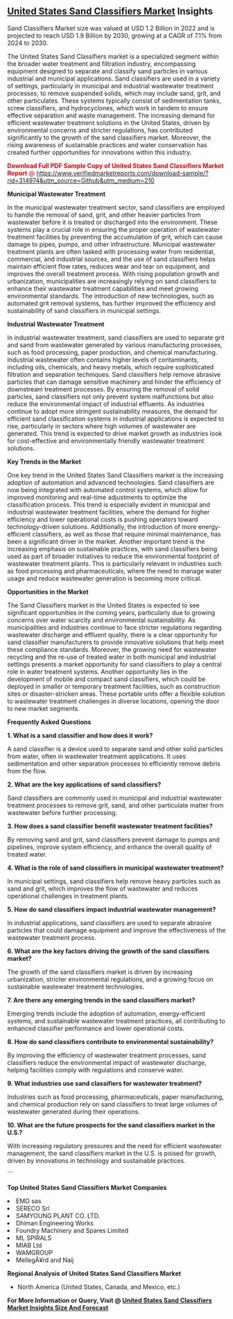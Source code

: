 <h2><a href="https://www.verifiedmarketreports.com/download-sample/?rid=314974&amp;utm_source=Github&amp;utm_medium=210" target="_blank">United States Sand Classifiers Market</a> Insights</h2><p>Sand Classifiers Market size was valued at USD 1.2 Billion in 2022 and is projected to reach USD 1.9 Billion by 2030, growing at a CAGR of 7.1% from 2024 to 2030.</p><p><p>The United States Sand Classifiers market is a specialized segment within the broader water treatment and filtration industry, encompassing equipment designed to separate and classify sand particles in various industrial and municipal applications. Sand classifiers are used in a variety of settings, particularly in municipal and industrial wastewater treatment processes, to remove suspended solids, which may include sand, grit, and other particulates. These systems typically consist of sedimentation tanks, screw classifiers, and hydrocyclones, which work in tandem to ensure effective separation and waste management. The increasing demand for efficient wastewater treatment solutions in the United States, driven by environmental concerns and stricter regulations, has contributed significantly to the growth of the sand classifiers market. Moreover, the rising awareness of sustainable practices and water conservation has created further opportunities for innovations within this industry.<p><span class=""><span style="color: #ff0000;"><strong>Download Full PDF Sample Copy of United States Sand Classifiers Market Report</strong> @ </span><a href="https://www.verifiedmarketreports.com/download-sample/?rid=314974&amp;utm_source=Github&amp;utm_medium=210" target="_blank">https://www.verifiedmarketreports.com/download-sample/?rid=314974&amp;utm_source=Github&amp;utm_medium=210</a></span></p></p><p><strong>Municipal Wastewater Treatment</strong></p><p>In the municipal wastewater treatment sector, sand classifiers are employed to handle the removal of sand, grit, and other heavier particles from wastewater before it is treated or discharged into the environment. These systems play a crucial role in ensuring the proper operation of wastewater treatment facilities by preventing the accumulation of grit, which can cause damage to pipes, pumps, and other infrastructure. Municipal wastewater treatment plants are often tasked with processing water from residential, commercial, and industrial sources, and the use of sand classifiers helps maintain efficient flow rates, reduces wear and tear on equipment, and improves the overall treatment process. With rising population growth and urbanization, municipalities are increasingly relying on sand classifiers to enhance their wastewater treatment capabilities and meet growing environmental standards. The introduction of new technologies, such as automated grit removal systems, has further improved the efficiency and sustainability of sand classifiers in municipal settings.</p><p><strong>Industrial Wastewater Treatment</strong></p><p>In industrial wastewater treatment, sand classifiers are used to separate grit and sand from wastewater generated by various manufacturing processes, such as food processing, paper production, and chemical manufacturing. Industrial wastewater often contains higher levels of contaminants, including oils, chemicals, and heavy metals, which require sophisticated filtration and separation techniques. Sand classifiers help remove abrasive particles that can damage sensitive machinery and hinder the efficiency of downstream treatment processes. By ensuring the removal of solid particles, sand classifiers not only prevent system malfunctions but also reduce the environmental impact of industrial effluents. As industries continue to adopt more stringent sustainability measures, the demand for efficient sand classification systems in industrial applications is expected to rise, particularly in sectors where high volumes of wastewater are generated. This trend is expected to drive market growth as industries look for cost-effective and environmentally friendly wastewater treatment solutions.</p><p><strong>Key Trends in the Market</strong></p><p>One key trend in the United States Sand Classifiers market is the increasing adoption of automation and advanced technologies. Sand classifiers are now being integrated with automated control systems, which allow for improved monitoring and real-time adjustments to optimize the classification process. This trend is especially evident in municipal and industrial wastewater treatment facilities, where the demand for higher efficiency and lower operational costs is pushing operators toward technology-driven solutions. Additionally, the introduction of more energy-efficient classifiers, as well as those that require minimal maintenance, has been a significant driver in the market. Another important trend is the increasing emphasis on sustainable practices, with sand classifiers being used as part of broader initiatives to reduce the environmental footprint of wastewater treatment plants. This is particularly relevant in industries such as food processing and pharmaceuticals, where the need to manage water usage and reduce wastewater generation is becoming more critical.</p><p><strong>Opportunities in the Market</strong></p><p>The Sand Classifiers market in the United States is expected to see significant opportunities in the coming years, particularly due to growing concerns over water scarcity and environmental sustainability. As municipalities and industries continue to face stricter regulations regarding wastewater discharge and effluent quality, there is a clear opportunity for sand classifier manufacturers to provide innovative solutions that help meet these compliance standards. Moreover, the growing need for wastewater recycling and the re-use of treated water in both municipal and industrial settings presents a market opportunity for sand classifiers to play a central role in water treatment systems. Another opportunity lies in the development of mobile and compact sand classifiers, which could be deployed in smaller or temporary treatment facilities, such as construction sites or disaster-stricken areas. These portable units offer a flexible solution to wastewater treatment challenges in diverse locations, opening the door to new market segments.</p><p><strong>Frequently Asked Questions</strong></p><p><strong>1. What is a sand classifier and how does it work?</strong></p><p>A sand classifier is a device used to separate sand and other solid particles from water, often in wastewater treatment applications. It uses sedimentation and other separation processes to efficiently remove debris from the flow.</p><p><strong>2. What are the key applications of sand classifiers?</strong></p><p>Sand classifiers are commonly used in municipal and industrial wastewater treatment processes to remove grit, sand, and other particulate matter from wastewater before further processing.</p><p><strong>3. How does a sand classifier benefit wastewater treatment facilities?</strong></p><p>By removing sand and grit, sand classifiers prevent damage to pumps and pipelines, improve system efficiency, and enhance the overall quality of treated water.</p><p><strong>4. What is the role of sand classifiers in municipal wastewater treatment?</strong></p><p>In municipal settings, sand classifiers help remove heavy particles such as sand and grit, which improves the flow of wastewater and reduces operational challenges in treatment plants.</p><p><strong>5. How do sand classifiers impact industrial wastewater management?</strong></p><p>In industrial applications, sand classifiers are used to separate abrasive particles that could damage equipment and improve the effectiveness of the wastewater treatment process.</p><p><strong>6. What are the key factors driving the growth of the sand classifiers market?</strong></p><p>The growth of the sand classifiers market is driven by increasing urbanization, stricter environmental regulations, and a growing focus on sustainable wastewater treatment technologies.</p><p><strong>7. Are there any emerging trends in the sand classifiers market?</strong></p><p>Emerging trends include the adoption of automation, energy-efficient systems, and sustainable wastewater treatment practices, all contributing to enhanced classifier performance and lower operational costs.</p><p><strong>8. How do sand classifiers contribute to environmental sustainability?</strong></p><p>By improving the efficiency of wastewater treatment processes, sand classifiers reduce the environmental impact of wastewater discharge, helping facilities comply with regulations and conserve water.</p><p><strong>9. What industries use sand classifiers for wastewater treatment?</strong></p><p>Industries such as food processing, pharmaceuticals, paper manufacturing, and chemical production rely on sand classifiers to treat large volumes of wastewater generated during their operations.</p><p><strong>10. What are the future prospects for the sand classifiers market in the U.S.?</strong></p><p>With increasing regulatory pressures and the need for efficient wastewater management, the sand classifiers market in the U.S. is poised for growth, driven by innovations in technology and sustainable practices.</p>```</p><p><strong>Top United States Sand Classifiers Market Companies</strong></p><div data-test-id=""><p><li>EMO sas</li><li> SERECO Srl</li><li> SAMYOUNG PLANT CO. LTD.</li><li> Dhiman Engineering Works</li><li> Foundry Machinery and Spares Limited</li><li> ML SPIRALS</li><li> MIAB Ltd</li><li> WAMGROUP</li><li> MellegÃ¥rd and Naij</li></p><div><strong>Regional Analysis of&nbsp;United States Sand Classifiers Market</strong></div><ul><li dir="ltr"><p dir="ltr">North America&nbsp;(United States, Canada, and Mexico, etc.)</p></li></ul><p><strong>For More Information or Query, Visit @&nbsp;</strong><strong><a href="https://www.verifiedmarketreports.com/product/sand-classifiers-market/?utm_source=Github&amp;utm_medium=210" target="_blank">United States Sand Classifiers Market Insights Size And Forecast</a></strong></p></div>
